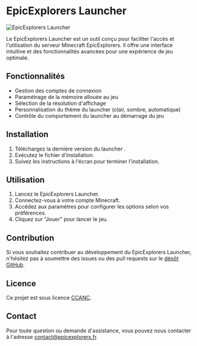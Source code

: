 # EpicExplorers Launcher

![EpicExplorers Launcher](https://epicexplorers.fr/wp-content/uploads/2024/06/icon.png)

Le EpicExplorers Launcher est un outil conçu pour faciliter l'accès et l'utilisation du serveur Minecraft EpicExplorers. Il offre une interface intuitive et des fonctionnalités avancées pour une expérience de jeu optimale.

## Fonctionnalités

- Gestion des comptes de connexion
- Paramétrage de la mémoire allouée au jeu
- Sélection de la résolution d'affichage
- Personnalisation du thème du launcher (clair, sombre, automatique)
- Contrôle du comportement du launcher au démarrage du jeu

## Installation

1. Téléchargez la dernière version du launcher .
2. Exécutez le fichier d'installation.
3. Suivez les instructions à l'écran pour terminer l'installation.

## Utilisation

1. Lancez le EpicExplorers Launcher.
2. Connectez-vous à votre compte Minecraft.
3. Accédez aux paramètres pour configurer les options selon vos préférences.
4. Cliquez sur "Jouer" pour lancer le jeu.

## Contribution

Si vous souhaitez contribuer au développement du EpicExplorers Launcher, n'hésitez pas à soumettre des issues ou des pull requests sur le [dépôt GitHub](https://github.com/NelWenn/EpicExplorers-Launcher).

## Licence

Ce projet est sous licence [CCANC](https://creativecommons.org/licenses/by-nc/4.0/deed.fr).

## Contact

Pour toute question ou demande d'assistance, vous pouvez nous contacter à l'adresse [contact@epicexplorers.fr](mailto:contact@epicexplorers.fr).
